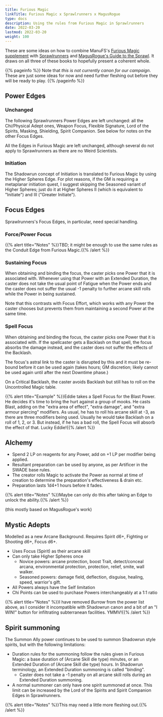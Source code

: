 ```yaml
---
title: Furious Magic
linkTitle: Furious Magic x Sprawlrunners x MagusRogue
type: docs
description: Using the rules from Furious Magic in Sprawlrunners
date: 2022-03-20
lastmod: 2022-03-20
weight: 100
---
```


These are some ideas on how to combine ManuFS's [Furious Magic supplement](https://www.drivethrurpg.com/m/product/390475) with [Sprawlrunners](https://www.drivethrurpg.com/m/product/334278) and [MagusRogue's Guide to the Sprawl](https://www.drivethrurpg.com/m/product/384941). It draws on all three of these books to hopefully present a coherent whole.

{{% pageinfo %}}
Note that _this is not currently canon for our campaign_. These are just some ideas for now and need further fleshing out before they will be ready to play.
{{% /pageinfo %}} 

## Power Edges

### Unchanged

The following Sprawlrunners Power Edges are left unchanged: all the Chi/Physical Adept ones, Weapon Focus, Flexible Signature, Lord of the Spirits, Masking, Shielding, Spirit Companion. See below for notes on the other Focus Edges.

All the Edges in Furious Magic are left unchanged, although several do not apply to Sprawlrunners as there are no Weird Scientists. 

### Initiation

The Shadowrun concept of Initiation is translated to Furious Magic by using the Higher Spheres Edge. For plot reasons, if the GM is requiring a metaplanar initiation quest, I suggest skipping the Seasoned variant of Higher Spheres; just do it at Higher Spheres II (which is equivalent to "Initiate") and III ("Greater Initiate").

## Focus Edges

Sprawlrunners's Focus Edges, in particular, need special handling.

### Force/Power Focus

{{% alert title="Notes" %}}TBD; it might be enough to use the same rules as the Conduit Edge from Furious Magic.{{% /alert %}}

### Sustaining Focus

When obtaining and binding the focus, the caster picks one Power that it is associated with. Whenever using that Power with an Extended Duration, the caster does not take the usual point of Fatigue when the Power ends and the caster does not suffer the usual -1 penalty to further arcane skill rolls while the Power in being sustained. 

Note that this contrasts with Focus Effort, which works with any Power the caster chooses but prevents them from maintaining a second Power at the same time.

### Spell Focus

When obtaining and binding the focus, the caster picks one Power that it is associated with. If the spellcaster gets a Backlash on that spell, the focus absorbs the damage instead, and the caster does not suffer the effects of the Backlash. 

The focus's astral link to the caster is disrupted by this and it must be re-bound before it can be used again (takes hours; GM discretion; likely cannot be used again until after the next Downtime phase.) 

On a Critical Backlash, the caster avoids Backlash but still has to roll on the Uncontrolled Magic table.

{{% alert title="Example" %}}Eddie takes a Spell Focus for the Blast Power. He decides it's time to bring the hurt against a group of mooks. He casts Blast, adding on the "extra area of effect", "extra damage", and "extra armour piercing" modifiers. As usual, he has to roll his arcane skill at -3, as there are three modifiers being used. Usually he would take Backlash on a roll of 1, 2, or 3. But instead, if he has a bad roll, the Spell Focus will absorb the effect of that. Lucky Eddie!{{% /alert %}} 

## Alchemy

* Spend 2 LP on reagents for any Power, add  on +1 LP per modifier being applied. 
* Resultant preparation can be used by anyone, as per Artificer in the SWADE base rules. 
* The creator rolls Magic to activate the Power as normal at time of creation  to determine the preparation's effectiveness & drain etc.  
* Preparation lasts 1d4+1 hours before it fades. 

{{% alert title="Notes" %}}Maybe can only do this after taking an Edge to unlock the ability.{{% /alert %}}

(this mostly based on MagusRogue's work)

## Mystic Adepts

Modelled as a new Arcane Background. Requires Spirit d6+, Fighting or Shooting d6+, Focus d6+.

* Uses Focus (Spirit) as their arcane skill
* Can only take Higher Spheres once
	* Novice powers: arcane protection, boost Trait, detect/conceal arcana, environmental protection, protection, relief, smite, wall walker.
	* Seasoned powers: damage field, deflection, disguise, healing, speed, warrior's gift.
* All Powers always have the Self limitation
* Chi Points can be used to purchase Powers interchangeably at a 1:1 ratio

{{% alert title="Notes" %}}I have removed _Burrow_ from the power list above, as I consider it incompatible with Shadowrun canon and a bit of an "I WIN!" button for infiltrating subterranean facilities. YMMV!{{% /alert %}}

## Spirit summoning

The Summon Ally power continues to be used to summon Shadowrun style spirits, but with the following limitations:

* Duration rules for the summoning follow the rules given in Furious Magic: a base duration of (Arcane Skill die type) minutes, or an Extended Duration of (Arcane Skill die type) hours. In Shadowrun terminology, an Extended Duration summoning is called "binding".
	* Caster does not take a -1 penalty on all arcane skill rolls during an Extended Duration summoning.
* A normal summoner can only have one spirit summoned at once. This limit can be increased by the Lord of the Spirits and Spirit Companion Edges in Sprawlrunners.

{{% alert title="Notes" %}}This may need a little more fleshing out.{{% /alert %}}